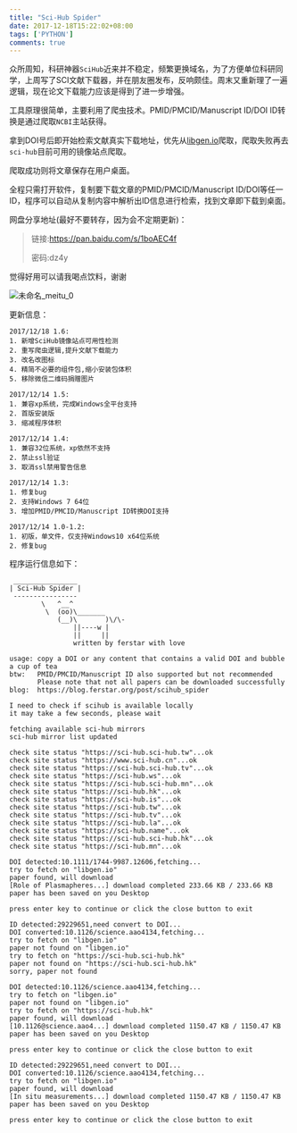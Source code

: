 ```yaml
---
title: "Sci-Hub Spider"
date: 2017-12-18T15:22:02+08:00
tags: ['PYTHON']
comments: true
---
```


众所周知，科研神器`SciHub`近来并不稳定，频繁更换域名，为了方便单位科研同学，上周写了SCI文献下载器，并在朋友圈发布，反响颇佳。周末又重新理了一遍逻辑，现在论文下载能力应该是得到了进一步增强。

工具原理很简单，主要利用了爬虫技术。PMID/PMCID/Manuscript ID/DOI ID转换是通过爬取`NCBI`主站获得。

拿到DOI号后即开始检索文献真实下载地址，优先从[libgen.io](libgen.io)爬取，爬取失败再去`sci-hub`目前可用的镜像站点爬取。

爬取成功则将文章保存在用户桌面。

全程只需打开软件，复制要下载文章的PMID/PMCID/Manuscript ID/DOI等任一ID，程序可以自动从复制内容中解析出ID信息进行检索，找到文章即下载到桌面。

网盘分享地址(最好不要转存，因为会不定期更新)：

> 链接:https://pan.baidu.com/s/1boAEC4f 
>
> 密码:dz4y

觉得好用可以请我喝点饮料，谢谢

![未命名_meitu_0](http://7xivdp.com1.z0.glb.clouddn.com/png/2017/12/3d1e449bc01bae28f85b1675bd769b7a.png/xyz)

更新信息：
```shell
2017/12/18 1.6:
1. 新增SciHub镜像站点可用性检测
2. 重写爬虫逻辑,提升文献下载能力
3. 改名改图标
4. 精简不必要的组件包,缩小安装包体积
5. 移除微信二维码捐赠图片

2017/12/14 1.5:
1. 兼容xp系统，完成Windows全平台支持
2. 首版安装版
3. 缩减程序体积

2017/12/14 1.4:
1. 兼容32位系统，xp依然不支持
2. 禁止ssl验证
3. 取消ssl禁用警告信息

2017/12/14 1.3:
1. 修复bug
2. 支持Windows 7 64位
3. 增加PMID/PMCID/Manuscript ID转换DOI支持

2017/12/14 1.0-1.2:
1. 初版，单文件，仅支持Windows10 x64位系统
2. 修复bug

```

程序运行信息如下：

```shell
 ________________
| Sci-Hub Spider |
 ----------------
        \   ^__^
         \  (oo)\_______
            (__)\       )\/\-
                ||----w |
                ||     ||
                written by ferstar with love

usage: copy a DOI or any content that contains a valid DOI and bubble a cup of tea
btw:   PMID/PMCID/Manuscript ID also supported but not recommended
       Please note that not all papers can be downloaded successfully
blog:  https://blog.ferstar.org/post/scihub_spider

I need to check if scihub is available locally
it may take a few seconds, please wait

fetching available sci-hub mirrors
sci-hub mirror list updated

check site status "https://sci-hub.sci-hub.tw"...ok
check site status "https://www.sci-hub.cn"...ok
check site status "https://sci-hub.sci-hub.tv"...ok
check site status "https://sci-hub.ws"...ok
check site status "https://sci-hub.sci-hub.mn"...ok
check site status "https://sci-hub.hk"...ok
check site status "https://sci-hub.is"...ok
check site status "https://sci-hub.tw"...ok
check site status "https://sci-hub.tv"...ok
check site status "https://sci-hub.la"...ok
check site status "https://sci-hub.name"...ok
check site status "https://sci-hub.sci-hub.hk"...ok
check site status "https://sci-hub.mn"...ok

DOI detected:10.1111/1744-9987.12606,fetching...
try to fetch on "libgen.io"
paper found, will download
[Role of Plasmapheres...] download completed 233.66 KB / 233.66 KB
paper has been saved on you Desktop

press enter key to continue or click the close button to exit

ID detected:29229651,need convert to DOI...
DOI converted:10.1126/science.aao4134,fetching...
try to fetch on "libgen.io"
paper not found on "libgen.io"
try to fetch on "https://sci-hub.sci-hub.hk"
paper not found on "https://sci-hub.sci-hub.hk"
sorry, paper not found

DOI detected:10.1126/science.aao4134,fetching...
try to fetch on "libgen.io"
paper not found on "libgen.io"
try to fetch on "https://sci-hub.hk"
paper found, will download
[10.1126@science.aao4...] download completed 1150.47 KB / 1150.47 KB
paper has been saved on you Desktop

press enter key to continue or click the close button to exit

ID detected:29229651,need convert to DOI...
DOI converted:10.1126/science.aao4134,fetching...
try to fetch on "libgen.io"
paper found, will download
[In situ measurements...] download completed 1150.47 KB / 1150.47 KB
paper has been saved on you Desktop

press enter key to continue or click the close button to exit
```

